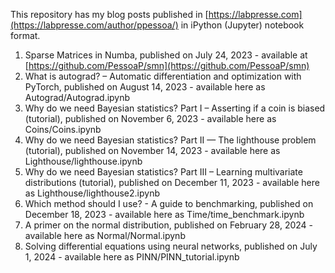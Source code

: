 This repository has my blog posts published in [https://labpresse.com](https://labpresse.com/author/ppessoa/) in iPython (Jupyter) notebook format.

1. Sparse Matrices in Numba, published on July 24, 2023 - available at [https://github.com/PessoaP/smn](https://github.com/PessoaP/smn)
2. What is autograd? – Automatic differentiation and optimization with PyTorch, published on August 14, 2023 - available here as Autograd/Autograd.ipynb
3. Why do we need Bayesian statistics? Part I – Asserting if a coin is biased (tutorial), published on November 6, 2023 - available here as Coins/Coins.ipynb
4. Why do we need Bayesian statistics? Part II — The lighthouse problem (tutorial), published on November 14, 2023 - available here as Lighthouse/lighthouse.ipynb
5. Why do we need Bayesian statistics? Part III – Learning multivariate distributions (tutorial), published on December 11, 2023 - available here as Lighthouse/lighthouse2.ipynb
6. Which method should I use? -  A guide to benchmarking, published on December 18, 2023 - available here as Time/time_benchmark.ipynb
7. A primer on the normal distribution, published on February 28, 2024 - available here as Normal/Normal.ipynb
8. Solving differential equations using neural networks, published on July 1, 2024 - available here as PINN/PINN_tutorial.ipynb
